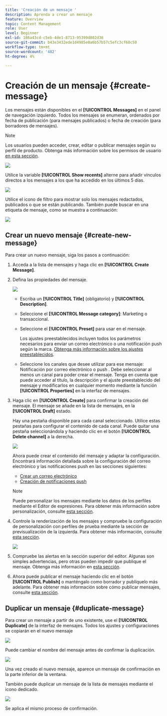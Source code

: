 ```yaml
---
title: 'Creación de un mensaje '
description: Aprenda a crear un mensaje
feature: Overview
topic: Content Management
role: User
level: Beginner
exl-id: 186a43cd-c5eb-4de1-8713-95399d802d36
source-git-commit: b43e3432ede1d4985e0a6b57b57c5efc3cf60c50
workflow-type: tm+mt
source-wordcount: '482'
ht-degree: 4%

---
```


# Creación de un mensaje  {#create-message}

Los mensajes están disponibles en el **[!UICONTROL Messages]** en el panel de navegación izquierdo. Todos los mensajes se enumeran, ordenados por fecha de publicación (para mensajes publicados) o fecha de creación (para borradores de mensajes).

>[!NOTE]
>
>Los usuarios pueden acceder, crear, editar o publicar mensajes según su perfil de producto. Obtenga más información sobre los permisos de usuario [en esta sección](../administration/permissions.md).

![](assets/messages-list.png)

Utilice la variable **[!UICONTROL Show recents]** alterne para añadir vínculos directos a los mensajes a los que ha accedido en los últimos 5 días.

![](assets/show-recent-messages.png)

Utilice el icono de filtro para mostrar solo los mensajes redactados, publicados o que se están publicando. También puede buscar en una etiqueta de mensaje, como se muestra a continuación:

![](assets/filter-messages.png)

## Crear un nuevo mensaje {#create-new-message}

Para crear un nuevo mensaje, siga los pasos a continuación:

1. Acceda a la lista de mensajes y haga clic en **[!UICONTROL Create Message]**.

1. Defina las propiedades del mensaje.

   ![](assets/create-message-properties.png)

   * Escriba un **[!UICONTROL Title]** (obligatorio) y **[!UICONTROL Description]**.

   * Seleccione el **[!UICONTROL Message category]**: Marketing o transaccional.

   * Seleccione el **[!UICONTROL Preset]** para usar en el mensaje.

      Los ajustes preestablecidos incluyen todos los parámetros necesarios para enviar un correo electrónico o una notificación push según la marca. [Obtenga más información sobre los ajustes preestablecidos](../configuration/message-presets.md).

   * Seleccione los canales que desee utilizar para ese mensaje: Notificación por correo electrónico o push . Debe seleccionar al menos un canal para poder crear el mensaje.
   Tenga en cuenta que puede acceder al título, la descripción y el ajuste preestablecido del mensaje y modificarlos en cualquier momento mediante la función **[!UICONTROL Properties]** en la interfaz de mensajes.

1. Haga clic en **[!UICONTROL Create]** para confirmar la creación del mensaje. El mensaje se añade en la lista de mensajes, en la **[!UICONTROL Draft]** estado.

   Hay una pestaña disponible para cada canal seleccionado. Utilice estas pestañas para configurar el contenido de cada canal. Puede quitar una pestaña seleccionándola y haciendo clic en el botón **[!UICONTROL Delete channel]** a la derecha.

   ![](assets/create-messages-content.png)

   Ahora puede crear el contenido del mensaje y adaptar la configuración. Encontrará información detallada sobre la configuración del correo electrónico y las notificaciones push en las secciones siguientes:

   * [Crear un correo electrónico](create-email.md)
   * [Creación de notificaciones push](create-push.md)

   >[!NOTE]
   >   
   >Puede personalizar los mensajes mediante los datos de los perfiles mediante el Editor de expresiones. Para obtener más información sobre personalización, consulte [esta sección](../personalization/personalize.md).

1. Controle la renderización de los mensajes y compruebe la configuración de personalización con perfiles de prueba mediante la sección de previsualización de la izquierda. Para obtener más información, consulte [esta sección](preview.md).

   ![](assets/messages-simple-preview.png)

1. Compruebe las alertas en la sección superior del editor.  Algunas son simples advertencias, pero otras pueden impedir que publique el mensaje. Obtenga más información en [esta sección](alerts.md).

1. Ahora puede publicar el mensaje haciendo clic en el botón **[!UICONTROL Publish]** o manténgalo como borrador y publíquelo más adelante. Para obtener más información sobre cómo publicar mensajes, consulte [esta sección](publish-manage-message.md).

## Duplicar un mensaje {#duplicate-message}

Para crear un mensaje a partir de uno existente, use el **[!UICONTROL Duplicate]** de la interfaz de mensajes. Todos los ajustes y configuraciones se copiarán en el nuevo mensaje

![](assets/message-duplicate.png)

Puede cambiar el nombre del mensaje antes de confirmar la duplicación.

![](assets/message-duplicate-confirm.png)

Una vez creado el nuevo mensaje, aparece un mensaje de confirmación en la parte inferior de la ventana.

También puede duplicar un mensaje de la lista de mensajes mediante el icono dedicado.

![](assets/message-duplicate-from-list.png)

Se aplica el mismo proceso de confirmación.
